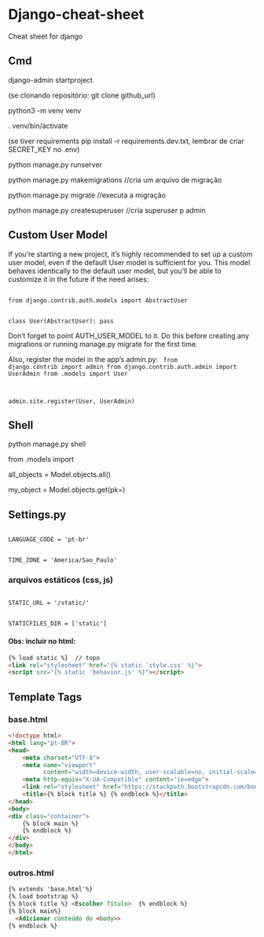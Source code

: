 # Django-cheat-sheet
Cheat sheet for django

## Cmd
django-admin startproject <project name>
	
(se clonando repositório: git clone github_url)

python3 -m venv venv

. venv/bin/activate

(se tiver requirements pip install -r requirements.dev.txt, lembrar de criar SECRET_KEY no .env)

python manage.py runserver

python manage.py makemigrations   //cria um arquivo de migração

python manage.py migrate          //executa a migração

python manage.py createsuperuser  //cria superuser p admin

## Custom User Model
If you’re starting a new project, it’s highly recommended to set up a custom user model, even if the default User model is sufficient for you. This model behaves identically to the default user model, but you’ll be able to customize it in the future if the need arises:

<code>
from django.contrib.auth.models import AbstractUser

class User(AbstractUser):
    pass
</code>

Don’t forget to point AUTH_USER_MODEL to it. Do this before creating any migrations or running manage.py migrate for the first time.

Also, register the model in the app’s admin.py:
<code>
from django.contrib import admin
from django.contrib.auth.admin import UserAdmin
from .models import User
	
admin.site.register(User, UserAdmin)
</code>

## Shell
python manage.py shell

from <app>.models import <Model>


all_objects = Model.objects.all()

my_object = Model.objects.get(pk=<id>)

## Settings.py
<code>
LANGUAGE_CODE = 'pt-br'

TIME_ZONE = 'America/Sao_Paulo'
</code>
### arquivos estáticos (css, js)
<code>
STATIC_URL = '/static/'

STATICFILES_DIR = ['static']
</code>
#### Obs: incluir no html:
```html
{% load static %}  // topo
<link rel="stylesheet" href="{% static 'style.css' %}">
<script src="{% static 'behavior.js' %}"></script>
```

## Template Tags
### base.html
```html
<!doctype html>
<html lang="pt-BR">
<head>
	<meta charset="UTF-8">
	<meta name="viewport"
	      content="width=device-width, user-scalable=no, initial-scale=1.0, maximum-scale=1.0, minimum-scale=1.0">
	<meta http-equiv="X-UA-Compatible" content="ie=edge">
	<link rel="stylesheet" href="https://stackpath.bootstrapcdn.com/bootstrap/4.1.1/css/bootstrap.min.css">
	<title>{% block title %} {% endblock %}</title>
</head>
<body>
<div class="container">
	{% block main %}
	{% endblock %}
</div>
</body>
</html>
```
### outros.html
```html
{% extends 'base.html'%}
{% load bootstrap %}
{% block title %} <Escolher Título>  {% endblock %}
{% block main%}
  <Adicionar conteúdo do <body>>
{% endblock %}
```
